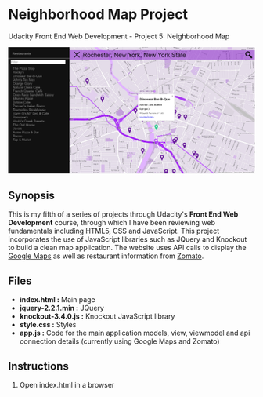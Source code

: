 # Neighborhood Map Project
Udacity Front End Web Development - Project 5: Neighborhood Map

![Application Screenshot](https://raw.githubusercontent.com/ferristocrat/udacity_frontend_p5_neighborhood-map/master/images/screenshot.PNG "Application Screenshot")

## Synopsis

This is my fifth of a series of projects through Udacity's **Front End Web Development** course, through which I have been reviewing web fundamentals including HTML5, CSS and JavaScript.  This project incorporates the use of JavaScript libraries such as JQuery and Knockout to build a clean map application.  The website uses API calls to display the [Google Maps](https://developers.google.com/maps/ "Google Maps") as well as restaurant information from [Zomato](https://developers.zomato.com/documentation "Zomato").

## Files

* **index.html :** Main page
* **jquery-2.2.1.min :** JQuery
* **knockout-3.4.0.js :** Knockout JavaScript library
* **style.css :** Styles
* **app.js :** Code for the main application models, view, viewmodel and api connection details (currently using Google Maps and Zomato)

## Instructions

1. Open index.html in a browser
